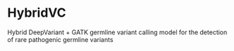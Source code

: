 # HybridVC
Hybrid DeepVariant + GATK germline variant calling model for the detection of rare pathogenic germline variants
